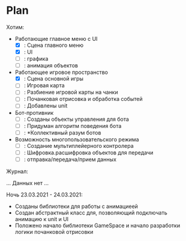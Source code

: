 # Plan

Хотим:
- Работающие главное меню с UI
    - [X] : Сцена главного меню
    - [X] : UI
    - [ ] : графика
    - [ ] : анимация объектов
- Работающее игровое пространство
    - [X] : Сцена основной игры
    - [ ] : Игровая карта
    - [ ] : Разбиение игровой карты на чанки
    - [ ] : Почанковая отрисовка и обработка событей
    - [ ] : Добавлены unit
- Бот-противник
    - [ ] : Созданы объекты управления для бота
    - [ ] : Придуман алгоритм поведения бота
    - [ ] : *Коллективный разум ботов
- Возможность многопользовательского режима
    - [ ] : Создание мультиплейерного контролера
    - [ ] : Шифровка.расшифровка объектов для передачи
    - [ ] : отправка/передача/прием данных
        
Журнал:

... Данных нет ...

Ночь 23.03.2021 - 24.03.2021:
- Созданы библиотеки для работы с анимациеей
- Создан абстрактный класс для, позволяющий подключать анимацию к unit и UI
- Положено начало библиотеки GameSpace и начало разработки логики почанковой отрисовки
